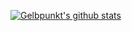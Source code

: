 [![Gelbpunkt's github stats](https://github-readme-stats.vercel.app/api?username=Gelbpunkt&theme=buefy)](https://github.com/Gelbpunkt)
